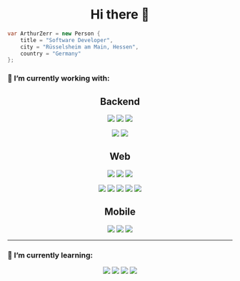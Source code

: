 <h1 align='center'> Hi there 👋 </h1>

```csharp
var ArthurZerr = new Person {
    title = "Software Developer",
    city = "Rüsselsheim am Main, Hessen",
    country = "Germany"
};
```

<h3>🔭 I’m currently working with:</h3>

<h2 align="center"> Backend </h2>
<p align="center">
    <img src="https://img.shields.io/badge/.Net Core-%23512BD4.svg?style=for-the-badge&logo=.net">
    <img src="https://img.shields.io/badge/ASP.NET-%23512BD4.svg?style=for-the-badge"> 
    <img src="https://img.shields.io/badge/Entity Framework-%23652076.svg?style=for-the-badge">
</p>

<p align="center">
    <img src="https://img.shields.io/badge/C Sharp-%23239120.svg?style=for-the-badge&logo=csharp">
    <img src="https://img.shields.io/badge/T SQL-%23CC2927.svg?style=for-the-badge&logo=Microsoft SQL Server">
</p>

<h2 align="center"> Web </h2>
<p align="center">
    <img src="https://img.shields.io/badge/Angular-%23dd0132.svg?style=for-the-badge&logo=Angular"> 
    <img src="https://img.shields.io/badge/TailwindCss-%2306B6D4.svg?style=for-the-badge&logo=Tailwindcss&logoColor=white"> 
    <img src="https://img.shields.io/badge/Devextreme-%23FF7200.svg?style=for-the-badge&logo=DevExpress&logoColor=white">
</p>

<p align="center">
    <img src="https://img.shields.io/badge/HTML-%23f1652a.svg?style=for-the-badge&logo=html5&logoColor=white"> 
    <img src="https://img.shields.io/badge/CSS-%232865f1.svg?style=for-the-badge&logo=css3&logoColor=white">
    <img src="https://img.shields.io/badge/SASS-%23CC6699.svg?style=for-the-badge&logo=sass&logoColor=white">
    <img src="https://img.shields.io/badge/Javascript-%23F7DF1E.svg?style=for-the-badge&logo=javascript&logoColor=black">
    <img src="https://img.shields.io/badge/Typescript-%233178C6.svg?style=for-the-badge&logo=javascript&logoColor=white">
</p>

<h2 align="center"> Mobile </h2>
<p align="center">
    <img src="https://img.shields.io/badge/Flutter-%2302569B.svg?style=for-the-badge&logo=Flutter">
    <img src="https://img.shields.io/badge/Dart-%230175C2.svg?style=for-the-badge&logo=Dart">
    <img src="https://img.shields.io/badge/Swift-%23F05138.svg?style=for-the-badge&logo=Swift&logoColor=white">
</p>

<hr>

<h3> 🌱 I’m currently learning:</h3>
<p align="center">
    <img src="https://img.shields.io/badge/Arduino-%2300979D.svg?style=for-the-badge&logo=Arduino&logoColor=white">
    <img src="https://img.shields.io/badge/Platform IO-%23f67b00.svg?style=for-the-badge">
    <img src="https://img.shields.io/badge/C++-%2300599C.svg?style=for-the-badge&logo=Cplusplus&logoColor=white">
    <img src="https://img.shields.io/badge/OpenGL-%235586A4.svg?style=for-the-badge&logo=OpenGL&logoColor=white">
</p>

<!--
**Arthur-Zerr/Arthur-Zerr** is a ✨ _special_ ✨ repository because its `README.md` (this file) appears on your GitHub profile.

Here are some ideas to get you started:

- 
- 👯 I’m looking to collaborate on ...
- 🤔 I’m looking for help with ...
- 💬 Ask me about ...
- 📫 How to reach me: ...
- 😄 Pronouns: ...
- ⚡ Fun fact: ...
-->
